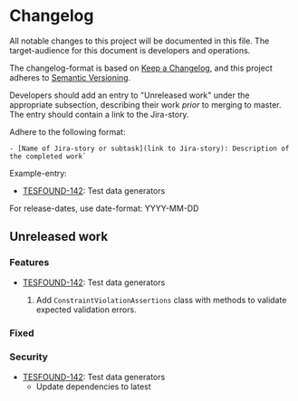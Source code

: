 # Changelog

All notable changes to this project will be documented in this file. The target-audience for this document
is developers and operations.

The changelog-format is based on [Keep a Changelog](https://keepachangelog.com/en/1.0.0/), and this project
adheres to [Semantic Versioning](https://semver.org/spec/v2.0.0.html).

Developers should add an entry to "Unreleased work" under the appropriate subsection, describing their work
_prior_ to merging to master. The entry should contain a link to the Jira-story.

Adhere to the following format:
```
- [Name of Jira-story or subtask](link to Jira-story): Description of the completed work`
```
Example-entry:

- [TESFOUND-142](https://sunepoulsen.atlassian.net/browse/TESFOUND-142): Test data generators

For release-dates, use date-format: YYYY-MM-DD

## Unreleased work

### Features

- [TESFOUND-142](https://sunepoulsen.atlassian.net/browse/TESFOUND-142): Test data generators
  
  1. Add `ConstraintViolationAssertions` class with methods to validate expected validation errors.

### Fixed

### Security

- [TESFOUND-142](https://sunepoulsen.atlassian.net/browse/TESFOUND-142): Test data generators
  - Update dependencies to latest
